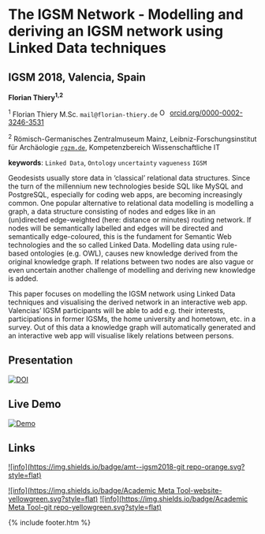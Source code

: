 # The IGSM Network - Modelling and deriving an IGSM network using Linked Data techniques

## IGSM 2018, Valencia, Spain

**Florian Thiery<sup>1,2</sup>**

<sup>1</sup> Florian Thiery M.Sc. `mail@florian-thiery.de` <a href="https://orcid.org/0000-0002-3246-3531" target="orcid.widget" rel="noopener noreferrer" style="vertical-align:top;"><img src="https://orcid.org/sites/default/files/images/orcid_16x16.png" style="width:1em;margin-right:.5em;" alt="ORCID iD icon">orcid.org/0000-0002-3246-3531</a>

<sup>2</sup> Römisch-Germanisches Zentralmuseum Mainz, Leibniz-Forschungsinstitut für Archäologie [`rgzm.de`](http://rgzm.de/), Kompetenzbereich Wissenschaftliche IT

**keywords**: `Linked Data`, `Ontology` `uncertainty` `vagueness` `IGSM`

Geodesists usually store data in ‘classical’ relational data structures. Since the turn of the millennium new technologies beside SQL like MySQL and PostgreSQL, especially for coding web apps, are becoming increasingly common. One popular alternative to relational data modelling is modelling a graph, a data structure consisting of nodes and edges like in an (un)directed edge-weighted (here: distance or minutes) routing network. If nodes will be semantically labelled and edges will be directed and semantically edge-coloured, this is the fundament for Semantic Web technologies and the so called Linked Data. Modelling data using rule-based ontologies (e.g. OWL), causes new knowledge derived from the original knowledge graph. If relations between two nodes are also vague or even uncertain another challenge of modelling and deriving new knowledge is added.

This paper focuses on modelling the IGSM network using Linked Data techniques and visualising the derived network in an interactive web app. Valencias’ IGSM participants will be able to add e.g. their interests, participations in former IGSMs, the home university and hometown, etc. in a survey. Out of this data a knowledge graph will automatically generated and an interactive web app will visualise likely relations between persons.

## Presentation

[![DOI](https://zenodo.org/badge/DOI/10.5281/zenodo.aaa.svg)](https://doi.org/10.5281/zenodo.aaa)

## Live Demo

[![Demo](https://img.shields.io/badge/demo-amt--igsm2018-brightgreen.svg?style=flat)]()

## Links

[![info](https://img.shields.io/badge/amt--igsm2018-git repo-orange.svg?style=flat)](https://github.com/florianthiery/amt-igsm2018)

[![info](https://img.shields.io/badge/Academic Meta Tool-website-yellowgreen.svg?style=flat)](http://www.academic-meta-tool.xyz)
[![info](https://img.shields.io/badge/Academic Meta Tool-git repo-yellowgreen.svg?style=flat)](https://github.com/AcademicMetaTool/amt)

{% include footer.htm %}
